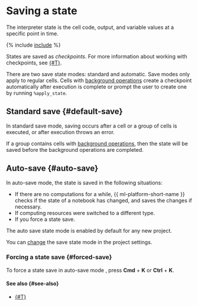 # Saving a state

The interpreter state is the cell code, output, and variable values at a specific point in time.

{% include [include](../../_includes/datasphere/saving-variables-warn.md) %}

States are saved as _checkpoints_. For more information about working with checkpoints, see [{#T}](../operations/projects/checkpoints.md).

There are two save state modes: standard and automatic. Save modes only apply to regular cells. Cells with [background operations](async.md) create a checkpoint automatically after execution is complete or prompt the user to create one by running `%apply_state`.

## Standard save {#default-save}

In standard save mode, saving occurs after a cell or a group of cells is executed, or after execution throws an error.

If a group contains cells with [background operations](async.md), then the state will be saved before the background operations are completed.

## Auto-save {#auto-save}

In auto-save mode, the state is saved in the following situations:

* If there are no computations for a while, {{ ml-platform-short-name }} checks if the state of a notebook has changed, and saves the changes if necessary.
* If computing resources were switched to a different type.
* If you force a state save.

The auto save state mode is enabled by default for any new project.

You can [change](../operations/projects/update.md) the save state mode in the project settings.

### Forcing a state save {#forced-save}

To force a state save in auto-save mode , press **Cmd** + **K** or **Ctrl** + **K**.

#### See also {#see-also}

* [{#T}](../operations/projects/checkpoints.md)